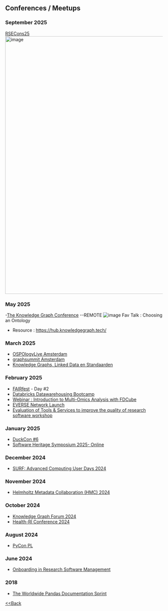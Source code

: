 ## Conferences / Meetups

### September 2025
[RSECons25](https://rsecon25.society-rse.org/)
<img width="1127" height="822" alt="image" src="https://github.com/user-attachments/assets/a577f633-9b2c-4218-8991-d86f562e9f95" />


### May 2025
 -[The Knowledge Graph Conference](https://www.knowledgegraph.tech/) --REMOTE
![image](https://github.com/user-attachments/assets/0d75606a-61ed-4ca8-8f04-7088c85e8269)
Fav Talk : Choosing an Ontology
- Resource : https://hub.knowledgegraph.tech/

### March 2025
- [OSPOlogyLive Amsterdam](https://community.linuxfoundation.org/events/details/lfhq-ospology-european-chapter-presents-ospologylive-amsterdam/)
- [graphsummit Amsterdam](https://neo4j.com/graphsummit/amsterdam-2025/)
- [Knowledge Graphs, Linked Data en Standaarden](https://www.pldn.nl/wiki/Knowledge_Graphs,_Linked_Data_%26_Standaarden_%E2%80%93_5_maart_2025,_Beeld_en_Geluid,_Hilversum)
### February 2025
- [FAIRfest](https://fair-impact.eu/events/fair-impact-events/fairfest-celebrating-advancements-fair-solutions-eosc) - Day #2
- [Databricks Datawarehousing Bootcamp](https://events.databricks.com/datawarehousing-bootcamp-feb/)
- [Webinar : Introduction to Multi-Omics Analysis with FDCube](https://github.com/Xomics/FAIRDataCube/wiki)
- [EVERSE Network Launch](https://indico.cern.ch/e/eversenetworklaunch)
- [Evaluation of Tools & Services to improve the quality of research software workshop](https://github.com/EVERSE-ResearchSoftware/MS8/tree/main/Workshop/Slides)

### January 2025
- [DuckCon #6](https://duckdb.org/events/2025/01/31/duckcon6/)
- [Software Heritage Symposium 2025- Online](https://www.unesco.org/en/articles/software-heritage-2025-symposium-and-summit)

### December 2024
- [SURF: Advanced Computing User Days 2024](https://pretalx.surf.nl/acud-2024/schedule/)

### November 2024
- [Helmholtz Metadata Collaboration (HMC) 2024](https://events.hifis.net/event/1627/)
  
### October 2024
- [Knowledge Graph Forum 2024](https://www.ontotext.com/company/event/kgf-2024/)
- [Health-RI Conference 2024](https://www.health-ri.nl/en/events/trusting-forward-9th-health-ri-conference-jaarbeurs-utrecht)

### August 2024
- [PyCon PL](https://pl.pycon.org/2024/en/)

### June 2024  
- [Onboarding in Research Software Management](https://lcrdm.nl/wp-content/uploads/2024/06/program-Thursday-June-20-2024.pdf)

### 2018
- [The Worldwide Pandas Documentation Sprint](https://numfocus.org/blog/worldwide-pandas-sprint)
    
[<<Back](/README.md)
